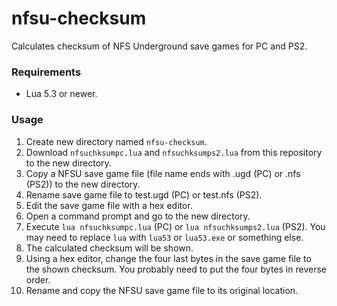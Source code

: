 # nfsu-checksum
Calculates checksum of NFS Underground save games for PC and PS2.

### Requirements
- Lua 5.3 or newer.

### Usage
1. Create new directory named `nfsu-checksum`.
2. Download `nfsuchksumpc.lua` and `nfsuchksumps2.lua` from this repository to the new directory.
3. Copy a NFSU save game file (file name ends with .ugd (PC) or .nfs (PS2)) to the new directory.
4. Rename save game file to test.ugd (PC) or test.nfs (PS2).
5. Edit the save game file with a hex editor.
5. Open a command prompt and go to the new directory.
6. Execute `lua nfsuchksumpc.lua` (PC) or `lua nfsuchksumps2.lua` (PS2). You may need to replace `lua` with `lua53` or `lua53.exe` or something else.
7. The calculated checksum will be shown.
8. Using a hex editor, change the four last bytes in the save game file to the shown checksum. You probably need to put the four bytes in reverse order.
9. Rename and copy the NFSU save game file to its original location.
